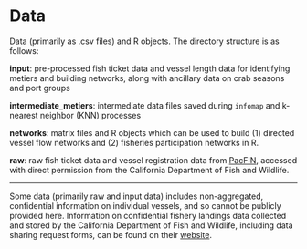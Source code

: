 # Data

Data (primarily as .csv files) and R objects. The directory structure is as follows:

**input**: pre-processed fish ticket data and vessel length data for identifying metiers and building networks, along with ancillary data on crab seasons and port groups

**intermediate_metiers**: intermediate data files saved during `infomap` and k-nearest neighbor (KNN) processes

**networks**: matrix files and R objects which can be used to build (1) directed vessel flow networks and (2) fisheries participation networks in R.

**raw**: raw fish ticket data and vessel registration data from [PacFIN](http://pacfin.psmfc.org/), accessed with direct permission from the California Department of Fish and Wildlife. 

---

Some data (primarily raw and input data) includes non-aggregated, confidential information on individual vessels, and so cannot be publicly provided here. Information on confidential fishery landings data collected and stored by the California Department of Fish and Wildlife, including data sharing request forms, can be found on their [website](https://wildlife.ca.gov/Conservation/Marine/MFSU#48329363-overview--background).

